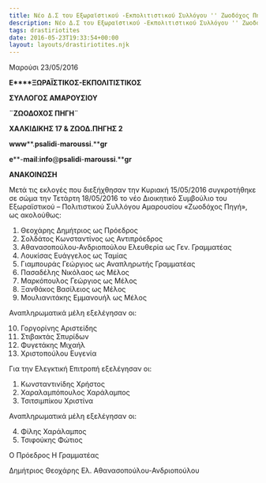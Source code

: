 ```yaml
---
title: Νέο Δ.Σ του Εξωραϊστικού -Εκπολιτιστικού Συλλόγου '' Ζωοδόχος Πηγή "μετά τις εκλογές στις  15/05/2016
description: Νέο Δ.Σ του Εξωραϊστικού -Εκπολιτιστικού Συλλόγου '' Ζωοδόχος Πηγή "μετά τις εκλογές στις  15/05/2016
tags: drastiriotites
date: 2016-05-23T19:33:54+00:00
layout: layouts/drastiriotites.njk
---
```


<!-- excerpt -->
 Μαρούσι 23/05/2016

**E****ΞΩΡΑΪΣΤΙΚΟΣ-ΕΚΠΟΛΙΤΙΣΤΙΚΟΣ**

**ΣΥΛΛΟΓΟΣ ΑΜΑΡΟΥΣΙΟΥ**

**¨ΖΩΟΔΟΧΟΣ ΠΗΓΗ¨**

**ΧΑΛΚΙΔΙΚΗΣ 17 &amp; ΖΩΟΔ.ΠΗΓΗΣ 2**

**www****.****psalidi****-****maroussi****.****gr**

**e****-****mail****:****info****@****psalidi****-****maroussi****.****gr**

**ΑΝΑΚΟΙΝΩΣΗ**

Μετά τις εκλογές που διεξήχθησαν την Κυριακή 15/05/2016 συγκροτήθηκε σε σώμα την Τετάρτη 18/05/2016 το νέο Διοικητικό Συμβούλιο του Εξωραϊστικού – Πολιτιστικού Συλλόγου Αμαρουσίου «Ζωοδόχος Πηγή», ως ακολούθως:

1. Θεοχάρης Δημήτριος ως Πρόεδρος
2. Σολδάτος Κωνσταντίνος ως Αντιπρόεδρος
3. Αθανασοπούλου-Ανδριοπούλου Ελευθερία ως Γεν. Γραμματέας
4. Λουκίσας Ευάγγελος ως Ταμίας
5. Γιαμπουράς Γεώργιος ως Αναπληρωτής Γραμματέας
6. Πασαδέλης Νικόλαος ως Μέλος
7. Μαρκόπουλος Γεώργιος ως Μέλος
8. Ξανθάκος Βασίλειος ως Μέλος
9. Μουλιανιτάκης Εμμανουήλ ως Μέλος

Αναπληρωματικά μέλη εξελέγησαν οι:

10. Γοργορίνης Αριστείδης
11. Στιβακτάς Σπυρίδων
12. Φυγετάκης Μιχαήλ
13. Χριστοπούλου Ευγενία

Για την Ελεγκτική Επιτροπή εξελέγησαν οι:

1. Κωνσταντινίδης Χρήστος
2. Χαραλαμπόπουλος Χαράλαμπος
3. Τσιτσιμπίκου Χριστίνα

Αναπληρωματικά μέλη εξελέγησαν οι:

4. Φίλης Χαράλαμπος
5. Τσιφούκης Φώτιος

 Ο Πρόεδρος Η Γραμματέας

Δημήτριος Θεοχάρης Ελ. Αθανασοπούλου-Ανδριοπούλου
